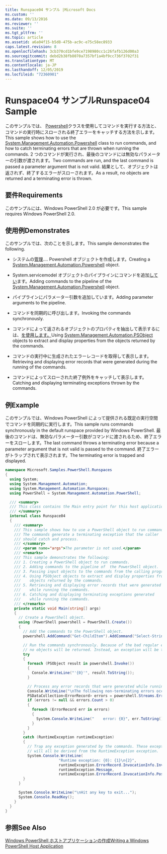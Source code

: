 ```yaml
---
title: Runspace04 サンプル |Microsoft Docs
ms.custom: ''
ms.date: 09/13/2016
ms.reviewer: ''
ms.suite: ''
ms.tgt_pltfrm: ''
ms.topic: article
ms.assetid: a6a04f15-b5d8-475b-ac9c-e75c58ec8933
caps.latest.revision: 8
ms.openlocfilehash: 3cb370cd1bfe9ce7198980cc1c26fafb126d00a3
ms.sourcegitcommit: debd2b38fb8070a7357bf1a4bf9cc736f3702f31
ms.translationtype: MT
ms.contentlocale: ja-JP
ms.lasthandoff: 12/05/2019
ms.locfileid: "72360901"
---
```

# <a name="runspace04-sample"></a><span data-ttu-id="fc1bf-102">Runspace04 サンプル</span><span class="sxs-lookup"><span data-stu-id="fc1bf-102">Runspace04 Sample</span></span>

<span data-ttu-id="fc1bf-103">このサンプルでは、 [Powershell](/dotnet/api/system.management.automation.powershell)クラスを使用してコマンドを実行する方法と、コマンドの実行時にスローされる終了エラーをキャッチする方法を示します。</span><span class="sxs-lookup"><span data-stu-id="fc1bf-103">This sample shows how to use the [System.Management.Automation.Powershell](/dotnet/api/system.management.automation.powershell) class to run commands, and how to catch terminating errors that are thrown when running the commands.</span></span> <span data-ttu-id="fc1bf-104">2 つのコマンドが実行され、最後のコマンドには無効なパラメーターの引数が渡されます。</span><span class="sxs-lookup"><span data-stu-id="fc1bf-104">Two commands are run, and the last command is passed a parameter argument that is not valid.</span></span> <span data-ttu-id="fc1bf-105">結果として、オブジェクトは返されず、終了するエラーがスローされます。</span><span class="sxs-lookup"><span data-stu-id="fc1bf-105">As a result, no objects are returned and a terminating error is thrown.</span></span>

## <a name="requirements"></a><span data-ttu-id="fc1bf-106">要件</span><span class="sxs-lookup"><span data-stu-id="fc1bf-106">Requirements</span></span>

<span data-ttu-id="fc1bf-107">このサンプルには、Windows PowerShell 2.0 が必要です。</span><span class="sxs-lookup"><span data-stu-id="fc1bf-107">This sample requires Windows PowerShell 2.0.</span></span>

## <a name="demonstrates"></a><span data-ttu-id="fc1bf-108">使用例</span><span class="sxs-lookup"><span data-stu-id="fc1bf-108">Demonstrates</span></span>

<span data-ttu-id="fc1bf-109">このサンプルでは、次のことを示します。</span><span class="sxs-lookup"><span data-stu-id="fc1bf-109">This sample demonstrates the following.</span></span>

- <span data-ttu-id="fc1bf-110">システムの[管理](/dotnet/api/system.management.automation.powershell).... Powershell オブジェクトを作成します。</span><span class="sxs-lookup"><span data-stu-id="fc1bf-110">Creating a [System.Management.Automation.Powershell](/dotnet/api/system.management.automation.powershell) object.</span></span>

- <span data-ttu-id="fc1bf-111">System.servicemodel オブジェクトのパイプラインにコマンドを追加[してい](/dotnet/api/system.management.automation.powershell)ます。</span><span class="sxs-lookup"><span data-stu-id="fc1bf-111">Adding commands to the pipeline of the [System.Management.Automation.Powershell](/dotnet/api/system.management.automation.powershell) object.</span></span>

- <span data-ttu-id="fc1bf-112">パイプラインにパラメーター引数を追加しています。</span><span class="sxs-lookup"><span data-stu-id="fc1bf-112">Adding parameter arguments to the pipeline.</span></span>

- <span data-ttu-id="fc1bf-113">コマンドを同期的に呼び出します。</span><span class="sxs-lookup"><span data-stu-id="fc1bf-113">Invoking the commands synchronously.</span></span>

- <span data-ttu-id="fc1bf-114">コマンドによって返されるオブジェクトのプロパティを抽出して表示するには、[を使用します。](/dotnet/api/System.Management.Automation.PSObject)</span><span class="sxs-lookup"><span data-stu-id="fc1bf-114">Using [System.Management.Automation.PSObject](/dotnet/api/System.Management.Automation.PSObject) objects to extract and display properties from the objects returned by the commands.</span></span>

- <span data-ttu-id="fc1bf-115">コマンドの実行中に生成されたエラーレコードを取得して表示します。</span><span class="sxs-lookup"><span data-stu-id="fc1bf-115">Retrieving and displaying error records that were generated during the running of the commands.</span></span>

- <span data-ttu-id="fc1bf-116">コマンドによってスローされた終了例外をキャッチして表示します。</span><span class="sxs-lookup"><span data-stu-id="fc1bf-116">Catching and displaying terminating exceptions thrown by the commands.</span></span>

## <a name="example"></a><span data-ttu-id="fc1bf-117">例</span><span class="sxs-lookup"><span data-stu-id="fc1bf-117">Example</span></span>

<span data-ttu-id="fc1bf-118">このサンプルでは、Windows PowerShell によって提供される既定の実行空間でコマンドを同期的に実行します。</span><span class="sxs-lookup"><span data-stu-id="fc1bf-118">This sample runs commands synchronously in the default runspace provided by Windows PowerShell.</span></span> <span data-ttu-id="fc1bf-119">最後のコマンドは、無効なパラメーター引数がコマンドに渡されるため、終了エラーをスローします。</span><span class="sxs-lookup"><span data-stu-id="fc1bf-119">The last command throws a terminating error because a parameter argument that is not valid is passed to the command.</span></span> <span data-ttu-id="fc1bf-120">終了エラーがトラップされて表示されます。</span><span class="sxs-lookup"><span data-stu-id="fc1bf-120">The terminating error is trapped and displayed.</span></span>

```csharp
namespace Microsoft.Samples.PowerShell.Runspaces
{
  using System;
  using System.Management.Automation;
  using System.Management.Automation.Runspaces;
  using PowerShell = System.Management.Automation.PowerShell;

  /// <summary>
  /// This class contains the Main entry point for this host application.
  /// </summary>
  internal class Runspace04
  {
    /// <summary>
    /// This sample shows how to use a PowerShell object to run commands.
    /// The commands generate a terminating exception that the caller
    /// should catch and process.
    /// </summary>
    /// <param name="args">The parameter is not used.</param>
    /// <remarks>
    /// This sample demonstrates the following:
    /// 1. Creating a PowerShell object to run commands.
    /// 2. Adding commands to the pipeline of  the PowerShell object.
    /// 3. Passing input objects to the commands from the calling program.
    /// 4. Using PSObject objects to extract and display properties from the
    ///    objects returned by the commands.
    /// 5. Retrieving and displaying error records that were generated
    ///    while running the commands.
    /// 6. Catching and displaying terminating exceptions generated
    ///    while running the commands.
    /// </remarks>
    private static void Main(string[] args)
    {
      // Create a PowerShell object.
      using (PowerShell powershell = PowerShell.Create())
      {
        // Add the commands to the PowerShell object.
        powershell.AddCommand("Get-ChildItem").AddCommand("Select-String").AddArgument("*");

        // Run the commands synchronously. Because of the bad regular expression,
        // no objects will be returned. Instead, an exception will be thrown.
        try
        {
          foreach (PSObject result in powershell.Invoke())
          {
            Console.WriteLine("'{0}'", result.ToString());
          }

          // Process any error records that were generated while running the commands.
          Console.WriteLine("\nThe following non-terminating errors occurred:\n");
          PSDataCollection<ErrorRecord> errors = powershell.Streams.Error;
          if (errors != null && errors.Count > 0)
          {
            foreach (ErrorRecord err in errors)
            {
              System.Console.WriteLine("    error: {0}", err.ToString());
            }
          }
        }
        catch (RuntimeException runtimeException)
        {
          // Trap any exception generated by the commands. These exceptions
          // will all be derived from the RuntimeException exception.
          System.Console.WriteLine(
                        "Runtime exception: {0}: {1}\n{2}",
                        runtimeException.ErrorRecord.InvocationInfo.InvocationName,
                        runtimeException.Message,
                        runtimeException.ErrorRecord.InvocationInfo.PositionMessage);
        }
      }

      System.Console.WriteLine("\nHit any key to exit...");
      System.Console.ReadKey();
    }
  }
}
```

## <a name="see-also"></a><span data-ttu-id="fc1bf-121">参照</span><span class="sxs-lookup"><span data-stu-id="fc1bf-121">See Also</span></span>

[<span data-ttu-id="fc1bf-122">Windows PowerShell ホストアプリケーションの作成</span><span class="sxs-lookup"><span data-stu-id="fc1bf-122">Writing a Windows PowerShell Host Application</span></span>](./writing-a-windows-powershell-host-application.md)